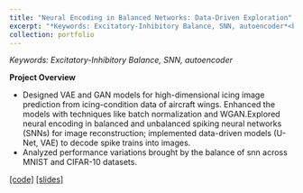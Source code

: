 ```yaml
---
title: "Neural Encoding in Balanced Networks: Data-Driven Exploration"
excerpt: "*Keywords: Excitatory-Inhibitory Balance, SNN, autoencoder*<br/><img src='/images/IMG_3094.png' width='450'>"
collection: portfolio
---
```


*Keywords: Excitatory-Inhibitory Balance, SNN, autoencoder*

**Project Overview**

- Designed VAE and GAN models for high-dimensional icing image prediction from icing-condition data of aircraft wings. Enhanced the models with techniques like batch normalization and WGAN.Explored neural encoding in balanced and unbalanced spiking neural networks (SNNs) for image
reconstruction; implemented data-driven models (U-Net, VAE) to decode spike trains into images.
- Analyzed performance variations brought by the balance of snn across MNIST and CIFAR-10 datasets.
  
[[code]](https://li-yunai.github.io//portfolio/portfolio-1/)
[[slides]](https://li-yunai.github.io//portfolio/portfolio-1/)
